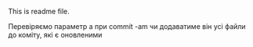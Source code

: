 This is readme file.

Перевіряємо параметр а при commit -am чи додаватиме він усі файли до коміту, які є оновленими
